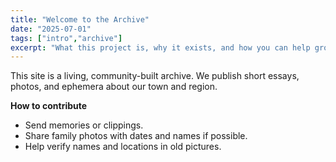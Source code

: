 ```yaml
---
title: "Welcome to the Archive"
date: "2025-07-01"
tags: ["intro","archive"]
excerpt: "What this project is, why it exists, and how you can help grow it."
---
```


This site is a living, community-built archive. We publish short essays, photos, and ephemera about our town and region.

**How to contribute**

- Send memories or clippings.
- Share family photos with dates and names if possible.
- Help verify names and locations in old pictures.
